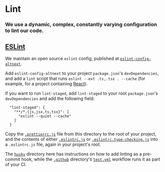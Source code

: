 # Lint

### We use a dynamic, complex, constantly varying configuration to lint our code.

## [ESLint](https://github.com/eslint/eslint)

We maintain an open source `eslint` config, published at [`eslint-config-altnext`](https://github.com/altnext/eslint-config-altnext).

Add `eslint-config-altnext` to your project `package.json`'s `devDependencies`,
and add a `lint` script that runs `eslint --ext .ts,.tsx . --cache` (for example, for a project containing [React](https://github.com/facebook/react)).

If you want to run `lint-staged`,
add `lint-staged` to your root `package.json`'s `devDependencies` and add the following field:
```
  "lint-staged": {
    "**/*.{js,jsx,ts,tsx}": [
      "eslint --quiet --cache"
    ]
  }
```

Copy the [`.prettierrc.js`](https://github.com/altnext/oss-tools/blob/main/packages/lint/.prettierrc.js) file from this directory to the root of your project,
and the contents of either [`.eslintrc.js`](https://github.com/altnext/oss-tools/blob/main/packages/lint/.eslintrc.js) or [`.eslintrc.type-checking.js`](https://github.com/altnext/oss-tools/blob/main/packages/lint/.eslintrc.type-checking.js) into a `.eslintrc.js` file,
again in your project's root.

The [`husky`](https://github.com/altnext/oss-tools/blob/main/packages/.husky) directory here has instructions on how to add linting as a pre-commit hook,
while the [`.github`](https://github.com/altnext/oss-tools/blob/main/packages/.github) directory's [`test.yml`](https://github.com/altnext/oss-tools/blob/main/packages/.github/workflows/test.yml) workflow runs it as part of your CI.